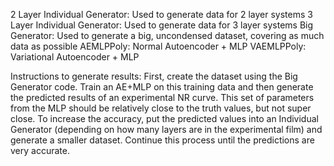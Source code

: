 2 Layer Individual Generator: Used to generate data for 2 layer systems
3 Layer Individual Generator: Used to generate data for 3 layer systems
Big Generator: Used to generate a big, uncondensed dataset, covering as much data as possible
AEMLPPoly: Normal Autoencoder + MLP
VAEMLPPoly: Variational Autoencoder + MLP

Instructions to generate results: First, create the dataset using the Big Generator code. Train an AE+MLP on this training data and then generate the predicted results of an experimental NR curve. This set of parameters from the MLP should be relatively close to the truth values, but not super close. To increase the accuracy, put the predicted values into an Individual Generator (depending on how many layers are in the experimental film) and generate a smaller dataset. Continue this process until the predictions are very accurate.
